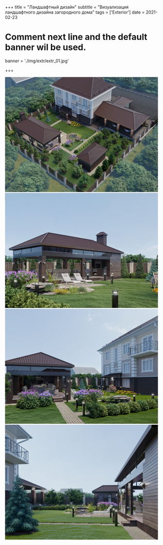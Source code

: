 +++
title = "Ландшафтный дизайн"
subtitle = "Визуализация ландшафтного дизайна загородного дома"
tags = ['Exterior']
date = 2021-02-23

# Comment next line and the default banner wil be used.
banner = './img/extr/extr_01.jpg'

+++

![](/img/extr/extr_01.jpg)
![](/img/extr/extr_02.jpg)
![](/img/extr/extr_04.jpg)
![](/img/extr/extr_05.jpg)
